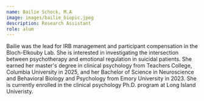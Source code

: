 ```yaml
---
name: Bailie Schock, M.A
image: images/bailie_biopic.jpeg
description: Research Assistant
role: alum
---
```


Bailie was the lead for IRB management and participant compensation in the Bloch-Elkouby Lab. She is interested in investigating the intersection between psychotherapy and emotional regulation in suicidal patients. She earned her master's degree in clinical psychology from Teachers College, Columbia University in 2025, and her Bachelor of Science in Neuroscience and Behavioral Biology and Psychology from Emory University in 2023. She is currently enrolled in the clinical psychology Ph.D. program at Long Island Univeristy.
